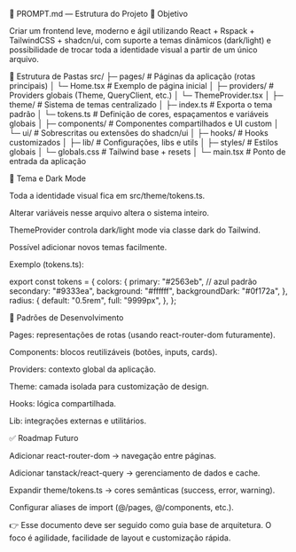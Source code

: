 
📌 PROMPT.md — Estrutura do Projeto
🎯 Objetivo

Criar um frontend leve, moderno e ágil utilizando React + Rspack + TailwindCSS + shadcn/ui, com suporte a temas dinâmicos (dark/light) e possibilidade de trocar toda a identidade visual a partir de um único arquivo.

📂 Estrutura de Pastas
src/
 ├─ pages/          # Páginas da aplicação (rotas principais)
 │   └─ Home.tsx    # Exemplo de página inicial
 │
 ├─ providers/      # Providers globais (Theme, QueryClient, etc.)
 │   └─ ThemeProvider.tsx
 │
 ├─ theme/          # Sistema de temas centralizado
 │   ├─ index.ts    # Exporta o tema padrão
 │   └─ tokens.ts   # Definição de cores, espaçamentos e variáveis globais
 │
 ├─ components/     # Componentes compartilhados e UI custom
 │   └─ ui/         # Sobrescritas ou extensões do shadcn/ui
 │
 ├─ hooks/          # Hooks customizados
 │
 ├─ lib/            # Configurações, libs e utils
 │
 ├─ styles/         # Estilos globais
 │   └─ globals.css # Tailwind base + resets
 │
 └─ main.tsx        # Ponto de entrada da aplicação

🎨 Tema e Dark Mode

Toda a identidade visual fica em src/theme/tokens.ts.

Alterar variáveis nesse arquivo altera o sistema inteiro.

ThemeProvider controla dark/light mode via classe dark do Tailwind.

Possível adicionar novos temas facilmente.

Exemplo (tokens.ts):

export const tokens = {
  colors: {
    primary: "#2563eb", // azul padrão
    secondary: "#9333ea",
    background: "#ffffff",
    backgroundDark: "#0f172a",
  },
  radius: {
    default: "0.5rem",
    full: "9999px",
  },
};

🚀 Padrões de Desenvolvimento

Pages: representações de rotas (usando react-router-dom futuramente).

Components: blocos reutilizáveis (botões, inputs, cards).

Providers: contexto global da aplicação.

Theme: camada isolada para customização de design.

Hooks: lógica compartilhada.

Lib: integrações externas e utilitários.

✅ Roadmap Futuro

Adicionar react-router-dom → navegação entre páginas.

Adicionar tanstack/react-query → gerenciamento de dados e cache.

Expandir theme/tokens.ts → cores semânticas (success, error, warning).

Configurar aliases de import (@/pages, @/components, etc.).

👉 Esse documento deve ser seguido como guia base de arquitetura.
O foco é agilidade, facilidade de layout e customização rápida.